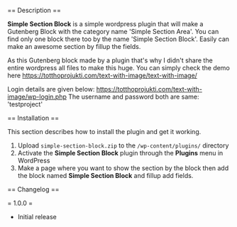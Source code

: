 == Description ==

**Simple Section Block** is a simple wordpress plugin that will make a Gutenberg Block with the category name 'Simple Section Area'. You can find only one block there too by the name 'Simple Section Block'. Easily can make an awesome section by fillup the fields.

As this Gutenberg block made by a plugin that's why I didn't share the entire wordpress all files to make this huge. You can simply check the demo here https://totthoprojukti.com/text-with-image/text-with-image/

Login details are given below:
https://totthoprojukti.com/text-with-image/wp-login.php
The username and password both are same: 'testproject'

== Installation ==

This section describes how to install the plugin and get it working.

1. Upload `simple-section-block.zip` to the `/wp-content/plugins/` directory
2. Activate the **Simple Section Block** plugin through the **Plugins** menu in WordPress
3. Make a page where you want to show the section by the block then add the block named **Simple Section Block** and fillup add fields.


== Changelog ==

= 1.0.0 =
* Initial release